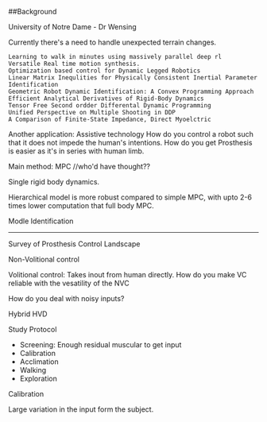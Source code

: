 ##Background

University of Notre Dame - Dr Wensing

Currently there's a need to handle unexpected terrain changes. 
```
Learning to walk in minutes using massively parallel deep rl
Versatile Real time motion synthesis.
Optimization based control for Dynamic Legged Robotics
Linear Matrix Inequlities for Physically Consistent Inertial Parameter Identification
Geometric Robot Dynamic Identification: A Convex Programming Approach
Efficient Analytical Derivatives of Rigid-Body Dynamics
Tensor Free Second ordder Differental Dynamic Programming
Unified Perspective on Multiple Shooting in DDP
A Comparison of Finite-State Impedance, Direct Myoelctric
```

Another application: Assistive technology
How do you control a robot such that it does not impede the human's intentions. How do you get 
Prosthesis is easier as it's in series with human limb. 

Main method: MPC //who'd have thought??

Single rigid body dynamics. 

Hierarchical model is more robust compared to simple MPC, with upto 2-6 times lower computation that full body MPC.

Modle Identification


_________

Survey of Prosthesis Control Landscape

Non-Volitional control

Volitional control: Takes inout from human directly. 
How do you make VC reliable with the vesatility of the NVC

How do you deal with noisy inputs?

Hybrid HVD

Study Protocol

- Screening: Enough residual muscular to get input
- Calibration
- Acclimation
- Walking
- Exploration

Calibration

Large variation in the input form the subject.


